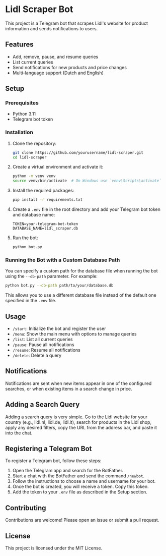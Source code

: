 # Lidl Scraper Bot

This project is a Telegram bot that scrapes Lidl's website for product information and sends notifications to users.

## Features

- Add, remove, pause, and resume queries
- List current queries
- Send notifications for new products and price changes
- Multi-language support (Dutch and English)

## Setup

### Prerequisites

- Python 3.11
- Telegram bot token

### Installation

1. Clone the repository:
   ```sh
   git clone https://github.com/yourusername/lidl-scraper.git
   cd lidl-scraper
   ```

2. Create a virtual environment and activate it:
   ```sh
   python -m venv venv
   source venv/bin/activate  # On Windows use `venv\Scripts\activate`
   ```

3. Install the required packages:
   ```sh
   pip install -r requirements.txt
   ```

4. Create a `.env` file in the root directory and add your Telegram bot token and database name:
   ```env
   TOKEN=your-telegram-bot-token
   DATABASE_NAME=lidl_scraper.db
   ```

5. Run the bot:
   ```sh
   python bot.py
   ```

### Running the Bot with a Custom Database Path

You can specify a custom path for the database file when running the bot using the `--db-path` parameter. For example:

```sh
python bot.py --db-path path/to/your/database.db
```

This allows you to use a different database file instead of the default one specified in the `.env` file.

## Usage

- `/start`: Initialize the bot and register the user
- `/menu`: Show the main menu with options to manage queries
- `/list`: List all current queries
- `/pause`: Pause all notifications
- `/resume`: Resume all notifications
- `/delete`: Delete a query

## Notifications

Notifications are sent when new items appear in one of the configured searches, or when existing items in a search change in price.

## Adding a Search Query

Adding a search query is very simple. Go to the Lidl website for your country (e.g., lidl.nl, lidl.de, lidl.it), search for products in the Lidl shop, apply any desired filters, copy the URL from the address bar, and paste it into the chat.

## Registering a Telegram Bot

To register a Telegram bot, follow these steps:

1. Open the Telegram app and search for the BotFather.
2. Start a chat with the BotFather and send the command `/newbot`.
3. Follow the instructions to choose a name and username for your bot.
4. Once the bot is created, you will receive a token. Copy this token.
5. Add the token to your `.env` file as described in the Setup section.

## Contributing

Contributions are welcome! Please open an issue or submit a pull request.

## License

This project is licensed under the MIT License.
